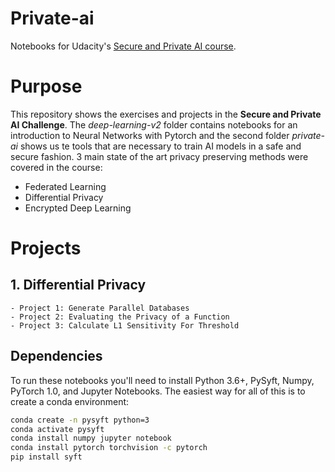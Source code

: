 # Private-ai

Notebooks for Udacity's [Secure and Private AI course](https://www.udacity.com/course/secure-and-private-ai--ud185).


# Purpose
This repository shows the exercises and projects in the **Secure and Private AI Challenge**. The *deep-learning-v2* folder contains notebooks for an introduction to Neural Networks with Pytorch and the second folder *private-ai* shows us te tools that are necessary to train AI models in a safe and secure fashion. 3 main state of the art privacy preserving methods were covered in the course:
- Federated Learning
- Differential Privacy
- Encrypted Deep Learning

# Projects
## 1. Differential Privacy
    - Project 1: Generate Parallel Databases
    - Project 2: Evaluating the Privacy of a Function
    - Project 3: Calculate L1 Sensitivity For Threshold
 

## Dependencies

To run these notebooks you'll need to install Python 3.6+, PySyft, Numpy, PyTorch 1.0, and Jupyter Notebooks. The easiest way for all of this is to create a conda environment:

```bash
conda create -n pysyft python=3
conda activate pysyft
conda install numpy jupyter notebook
conda install pytorch torchvision -c pytorch
pip install syft
```

